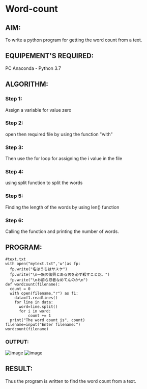 # Word-count
## AIM:
To write a python program for getting the word count from a text.
## EQUIPEMENT'S REQUIRED: 
PC
Anaconda - Python 3.7
## ALGORITHM: 
### Step 1:
Assign a variable for value zero
### Step 2: 
 open then required file by using the function "with"
### Step 3: 
Then use the for loop for assigning the i value in the file
### Step 4:  
using split function to split the words
### Step 5: 
Finding the length of the words by using len() function
### Step 6: 
Calling the function and printing the number of words.
## PROGRAM:
```
#text.txt
with open("mytext.txt",'w')as fp:
  fp.write("名はうちはサスケ")
  fp.write("\n一族の復興とある男を必ず殺すことだ。")
  fp.write("\nお前ら忍者なめてんのか\n")
def wordcount(filename):
  count = 0
  with open(filename,"r") as f1:
    data=f1.readlines()
    for line in data:
      word=line.split()
      for i in word:
          count += 1
  print("The word count is", count)
filename=input("Enter filename:")
wordcount(filename)
```
### OUTPUT:
![image](https://user-images.githubusercontent.com/94810884/153128362-9c884d48-1629-4e1f-9408-d496181517fc.png)
![image](https://user-images.githubusercontent.com/94810884/153128396-47e903ff-f0d3-4cc1-bddb-37f78c8d51ac.png)



## RESULT:
Thus the program is written to find the word count from a text.
